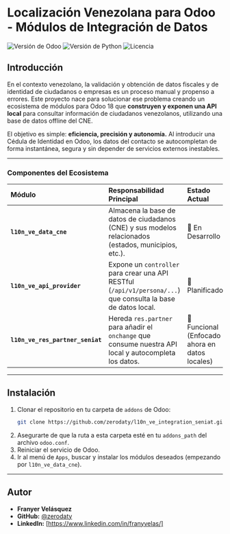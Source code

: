 # Localización Venezolana para Odoo - Módulos de Integración de Datos

![Versión de Odoo](https://img.shields.io/badge/Odoo-18.0-blueviolet)
![Versión de Python](https://img.shields.io/badge/Python-3.11+-blue.svg)
![Licencia](https://img.shields.io/badge/licencia-GPL--3-green.svg)

## Introducción

En el contexto venezolano, la validación y obtención de datos fiscales y de identidad de ciudadanos o empresas es un proceso manual y propenso a errores. Este proyecto nace para solucionar ese problema creando un ecosistema de módulos para Odoo 18 que **construyen y exponen una API local** para consultar información de ciudadanos venezolanos, utilizando una base de datos offline del CNE.

El objetivo es simple: **eficiencia, precisión y autonomía.** Al introducir una Cédula de Identidad en Odoo, los datos del contacto se autocompletan de forma instantánea, segura y sin depender de servicios externos inestables.

<!-- ### ¡En Acción!

**[GRABAR Y AÑADIR UN GIF AQUÍ]**

*   **Paso 1:** Ve a la sección "Releases" de este repositorio y sube un video corto (`.mp4` o `.mov`) mostrando el módulo en acción.
*   **Paso 2:** Copia el link y pégalo aquí para que se vea una vista previa del video.
*   **Opcional:** Usa una herramienta como "ScreenToGif" para grabar un GIF rápido del `onchange` funcionando y pégalo aquí. ¡Es la forma más efectiva de mostrar tu trabajo!
-->

---
### Componentes del Ecosistema

| Módulo | Responsabilidad Principal | Estado Actual |
| :--- | :--- | :--- |
| **`l10n_ve_data_cne`** | Almacena la base de datos de ciudadanos (CNE) y sus modelos relacionados (estados, municipios, etc.). | 🚧 En Desarrollo |
| **`l10n_ve_api_provider`**| Expone un `controller` para crear una API RESTful (`/api/v1/persona/...`) que consulta la base de datos local. | 📝 Planificado |
| **`l10n_ve_res_partner_seniat`**| Hereda `res.partner` para añadir el `onchange` que consume nuestra API local y autocompleta los datos. | 🚀 Funcional (Enfocado ahora en datos locales) |

---

## Instalación

1.  Clonar el repositorio en tu carpeta de `addons` de Odoo:
    ```bash
    git clone https://github.com/zerodaty/l10n_ve_integration_seniat.git
    ```
2.  Asegurarte de que la ruta a esta carpeta esté en tu `addons_path` del archivo `odoo.conf`.
3.  Reiniciar el servicio de Odoo.
4.  Ir al menú de `Apps`, buscar y instalar los módulos deseados (empezando por `l10n_ve_data_cne`).

---

## Autor

*   **Franyer Velásquez**
*   **GitHub:** [@zerodaty](https://github.com/zerodaty)
*   **LinkedIn:** [https://www.linkedin.com/in/franyvelas/]
